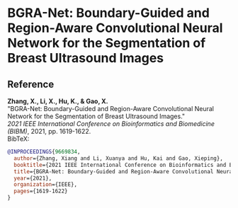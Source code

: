 # BGRA-Net: Boundary-Guided and Region-Aware Convolutional Neural Network for the Segmentation of Breast Ultrasound Images
## Reference
**Zhang, X., Li, X., Hu, K., & Gao, X.**  
   "BGRA-Net: Boundary-Guided and Region-Aware Convolutional Neural Network for the Segmentation of Breast Ultrasound Images."  
   *2021 IEEE International Conference on Bioinformatics and Biomedicine (BIBM)*, 2021, pp. 1619-1622.  
   BibTeX:
   ```bibtex
   @INPROCEEDINGS{9669834,
     author={Zhang, Xiang and Li, Xuanya and Hu, Kai and Gao, Xieping},
     booktitle={2021 IEEE International Conference on Bioinformatics and Biomedicine (BIBM)}, 
     title={BGRA-Net: Boundary-Guided and Region-Aware Convolutional Neural Network for the Segmentation of Breast Ultrasound Images}, 
     year={2021},
     organization={IEEE},
     pages={1619-1622}
   }
